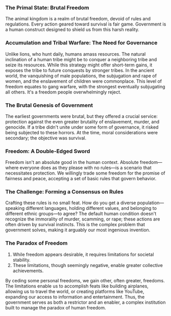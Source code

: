 ### The Primal State: Brutal Freedom

The animal kingdom is a realm of brutal freedom, devoid of rules and regulations. Every action geared toward survival is fair game. Government is a human construct designed to shield us from this harsh reality.

### Accumulation and Tribal Warfare: The Need for Governance

Unlike lions, who hunt daily, humans amass resources. The natural inclination of a human tribe might be to conquer a neighboring tribe and seize its resources. While this strategy might offer short-term gains, it exposes the tribe to future conquests by stronger tribes. In the ancient world, the vanquishing of male populations, the subjugation and rape of women, and the enslavement of children were commonplace. This level of freedom equates to gang warfare, with the strongest eventually subjugating all others. It's a freedom people overwhelmingly reject.

### The Brutal Genesis of Government

The earliest governments were brutal, but they offered a crucial service: protection against the even greater brutality of enslavement, murder, and genocide. If a tribe didn't unite under some form of governance, it risked being subjected to these horrors. At the time, moral considerations were secondary; the objective was survival.

### Freedom: A Double-Edged Sword

Freedom isn't an absolute good in the human context. Absolute freedom—where everyone does as they please with no rules—is a scenario that necessitates protection. We willingly trade some freedom for the promise of fairness and peace, accepting a set of basic rules that govern behavior.

### The Challenge: Forming a Consensus on Rules

Crafting these rules is no small feat. How do you get a diverse population—speaking different languages, holding different values, and belonging to different ethnic groups—to agree? The default human condition doesn't recognize the immorality of murder, scamming, or rape; these actions are often driven by survival instincts. This is the complex problem that government solves, making it arguably our most ingenious invention.

### The Paradox of Freedom

1. While freedom appears desirable, it requires limitations for societal stability.
2. These limitations, though seemingly negative, enable greater collective achievements.

By ceding some personal freedoms, we gain other, often greater, freedoms. The limitations enable us to accomplish feats like building airplanes, allowing us to travel the world, or creating platforms like YouTube, expanding our access to information and entertainment. Thus, the government serves as both a restrictor and an enabler, a complex institution built to manage the paradox of human freedom.